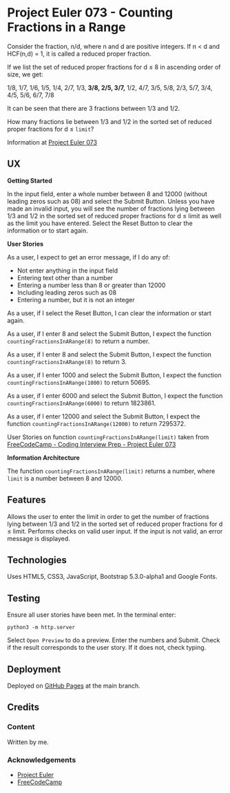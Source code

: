 # Project Euler 073 - Counting Fractions in a Range

Consider the fraction, n/d, where n and d are positive integers.  If n &lt; d and HCF(n,d) = 1, it is called a reduced proper fraction.

If we list the set of reduced proper fractions for d &le; 8 in ascending order of size, we get:

1/8, 1/7, 1/6, 1/5, 1/4, 2/7, 1/3, <strong>3/8, 2/5, 3/7,</strong> 1/2, 4/7, 3/5, 5/8, 2/3, 5/7, 3/4, 4/5, 5/6, 6/7, 7/8

It can be seen that there are 3 fractions between 1/3 and 1/2.

How many fractions lie between 1/3 and 1/2 in the sorted set of reduced proper fractions for d &le; `limit`?

Information at [Project Euler 073](https://projecteuler.net/problem=73)

## UX

**Getting Started**

In the input field, enter a whole number between 8 and 12000 (without leading zeros such as 08) and select the Submit Button.  Unless you have made an invalid input, you will see the number of fractions lying between 1/3 and 1/2 in the sorted set of reduced proper fractions for d &le; limit as well as the limit you have entered.  Select the Reset Button to clear the information or to start again.

**User Stories**

As a user, I expect to get an error message, if I do any of:

- Not enter anything in the input field
- Entering text other than a number
- Entering a number less than 8 or greater than 12000
- Including leading zeros such as 08
- Entering a number, but it is not an integer

As a user, if I select the Reset Button, I can clear the information or start again.

As a user, if I enter 8 and select the Submit Button, I expect the function `countingFractionsInARange(8)` to return a number.

As a user, if I enter 8 and select the Submit Button, I expect the function `countingFractionsInARange(8)` to return 3.

As a user, if I enter 1000 and select the Submit Button, I expect the function `countingFractionsInARange(1000)` to return 50695.

As a user, if I enter 6000 and select the Submit Button, I expect the function `countingFractionsInARange(6000)` to return 1823861.

As a user, if I enter 12000 and select the Submit Button, I expect the function `countingFractionsInARange(12000)` to return 7295372.

User Stories on function `countingFractionsInARange(limit)` taken from [FreeCodeCamp - Coding Interview Prep - Project Euler 073](https://www.freecodecamp.org/learn/coding-interview-prep/project-euler/problem-73-counting-fractions-in-a-range)

**Information Architecture**

The function `countingFractionsInARange(limit)` returns a number, where `limit` is a number between 8 and 12000.

## Features

Allows the user to enter the limit in order to get the number of fractions lying between 1/3 and 1/2 in the sorted set of reduced proper fractions for d &le; limit.  Performs checks on valid user input.  If the input is not valid, an error message is displayed.

## Technologies

Uses HTML5, CSS3, JavaScript, Bootstrap 5.3.0-alpha1 and Google Fonts.

## Testing

Ensure all user stories have been met.  In the terminal enter:

    python3 -m http.server

Select `Open Preview` to do a preview.  Enter the numbers and Submit.  Check if the result corresponds to the user story.  If it does not, check typing.

## Deployment

Deployed on [GitHub Pages](https://derektypist.github.io/project-euler-073) at the main branch.

## Credits

### Content

Written by me.

### Acknowledgements

- [Project Euler](https://projecteuler.net)
- [FreeCodeCamp](https://www.freecodecamp.org)